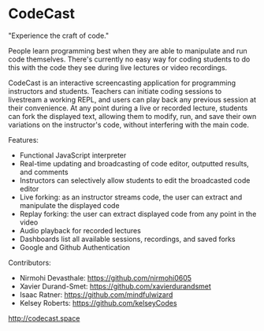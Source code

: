 
# CodeCast

"Experience the craft of code."

People learn programming best when they are able to manipulate and run code themselves. There's currently no easy way for coding students to do this with the code they see during live lectures or video recordings.

CodeCast is an interactive screencasting application for programming instructors and students.
Teachers can initiate coding sessions to livestream a working REPL, and users can play back any previous session at their convenience. At any point during a live or recorded lecture, students can fork the displayed text, allowing them to modify, run, and save their own variations on the instructor's code, without interfering with the main code.

Features:

* Functional JavaScript interpreter
* Real-time updating and broadcasting of code editor, outputted results, and comments
* Instructors can selectively allow students to edit the broadcasted code editor
* Live forking: as an instructor streams code, the user can extract and manipulate the displayed code
* Replay forking: the user can extract displayed code from any point in the video
* Audio playback for recorded lectures
* Dashboards list all available sessions, recordings, and saved forks
* Google and Github Authentication

Contributors:

* Nirmohi Devasthale: https://github.com/nirmohi0605
* Xavier Durand-Smet: https://github.com/xavierdurandsmet
* Isaac Ratner: https://github.com/mindfulwizard
* Kelsey Roberts: https://github.com/kelseyCodes

http://codecast.space